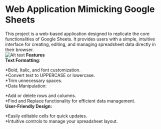 # Web Application Mimicking Google Sheets
This project is a web-based application designed to replicate the core functionalities of Google Sheets. It provides users with a simple, intuitive interface for creating, editing, and managing spreadsheet data directly in their browser.<br>
![Alt text](https://i.ibb.co/mqkjTp9/IMG-20250111-130247.jpg)
**Features**<br>
__Text Formatting__:

*Bold, Italic, and font customization.<br>
*Convert text to UPPERCASE or lowercase.<br>
*Trim unnecessary spaces.<br>
*Data Manipulation:<br>

*Add or delete rows and columns.<br>
*Find and Replace functionality for efficient data management.<br>
__User-Friendly Design:__

*Easily editable cells for quick updates.<br>
*Intuitive controls to manage your spreadsheet layout.
